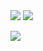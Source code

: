 
<img src="https://capsule-render.vercel.app/api?type=soft&color=F1e2e9&height=300&section=header&text=Ya_e_un%20&fontColor=714a59&fontSize=30" />


<img src="https://github-readme-stats.vercel.app/api?username=yaeun&show_icons=true&theme=date_night">


<a href="https://hits.seeyoufarm.com"><img src="https://hits.seeyoufarm.com/api/count/incr/badge.svg?url=https%3A%2F%2Fgithub.com%2Fyaeun&count_bg=%23D1ACC7&title_bg=%23D1ACC7&icon=github.svg&icon_color=%23E7E7E7&title=&edge_flat=true"/></a>
